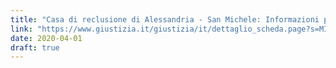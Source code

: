 ```yaml
---
title: "Casa di reclusione di Alessandria - San Michele: Informazioni per le visite ai parenti"
link: "https://www.giustizia.it/giustizia/it/dettaglio_scheda.page?s=MII158924"
date: 2020-04-01
draft: true
---
```

